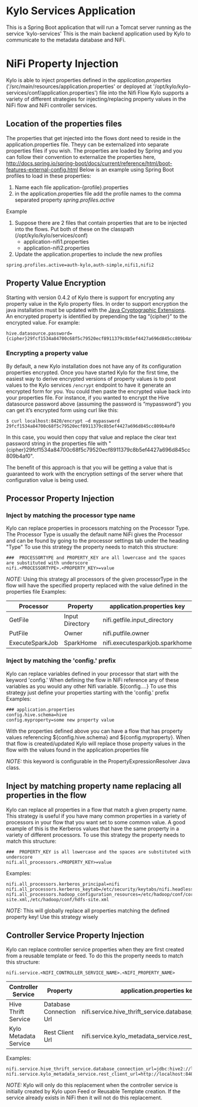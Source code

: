 Kylo Services Application
===
This is a Spring Boot application that will run a Tomcat server running as the service 'kylo-services'
This is the main backend application used by Kylo to communicate to the metadata database and NiFi.

NiFi Property Injection
====
Kylo is able to inject properties defined in the *application.properties* ('/src/main/resources/application.properties' or deployed at '/opt/kylo/kylo-services/conf/application.properties') file into the Nifi Flow
Kylo supports a variety of different strategies for injecting/replacing property values in the NiFi flow and NiFi controller services.

## Location of the properties files
The properties that get injected into the flows dont need to reside in the application.properties file.  Theyy can be externalized into separate properties files if you wish.
The properties are loaded by Spring and you can follow their convention to externalize the properties here, http://docs.spring.io/spring-boot/docs/current/reference/html/boot-features-external-config.html
Below is an example using Spring Boot profiles to load in these properties:
1. Name each file application-{profile}.properties
2. in the application.properties file add the profile names to the comma separated property *spring.profiles.active*

Example

1. Suppose there are 2 files that contain properties that are to be injected into the flows.  Put both of these on the classpath  (/opt/kylo/kylo/services/conf)
   - application-nifi1.properties
   - application-nifi2.properties
2. Update the application.properties to include the new profiles
```properties
spring.profiles.active=auth-kylo,auth-simple,nifi1,nifi2
``` 

## Property Value Encryption

Starting with version 0.4.2 of Kylo there is support for encrypting any property value in the Kylo property files.  In order to support encryption the java installation must be updated with the [Java Cryptographic Extensions](http://www.oracle.com/technetwork/java/javase/downloads/jce8-download-2133166.html).  An encrypted property is identified by prepending the tag “{cipher}” to the encrypted value.  For example:

```
hive.datasource.password={cipher}29fcf1534a84700c68f5c79520ecf8911379c8b5ef4427a696d845cc809b4af0
```
   
### Encrypting a property value

By default, a new Kylo installation does not have any of its configuration properties encrypted.  Once you have started Kylo for the first time, the easiest way to derive encrypted versions of property values is to post values to the Kylo services ```/encrypt``` endpoint to have it generate an encrypted form for you.  You could then paste the encrypted value back into your properties file.  For instance, if you wanted to encrypt the Hive datasource password above (assuming the password is “mypassword”) you can get it’s encrypted form using curl like this:  

```
$ curl localhost:8420/encrypt –d mypassword
29fcf1534a84700c68f5c79520ecf8911379c8b5ef4427a696d845cc809b4af0
``` 

In this case, you would then copy that value and replace the clear text password string in the properties file with "{cipher}29fcf1534a84700c68f5c79520ecf8911379c8b5ef4427a696d845cc809b4af0".  

The benefit of this approach is that you will be getting a value that is guaranteed to work with the encryption settings of the server where that configuration value is being used.

## Processor Property Injection
   
###  Inject by matching the processor type name
Kylo can replace properties in processors matching on the Processor Type.  
The Processor Type is usually the default name NiFi gives the Processor and can be found by going to the processor settings tab under the heading "Type"
To use this strategy the property needs to match this structure:

```properties
###  PROCESSORTYPE and PROPERTY_KEY are all lowercase and the spaces are substituted with underscore
nifi.<PROCESSORTYPE>.<PROPERTY_KEY>=value
```   

*NOTE:* Using this strategy all processors of the given processorType in the flow will have the specified property replaced with the value defined in the properties file
Examples:

| Processor       | Property        | application.properties key     |
| --------------- | --------------- | ------------------------------ |
| GetFile         | Input Directory | nifi.getfile.input_directory   |
| PutFile         | Owner           | nifi.putfile.owner             | 
| ExecuteSparkJob | SparkHome       | nifi.executesparkjob.sparkhome |

   
###  Inject by matching the 'config.' prefix
Kylo can replace variables defined in your processor that start with the keyword 'config.'
When defining the flow in NiFi reference any of these variables as you would any other Nifi variable. ${config....}
To use this strategy just define your properties starting with the 'config.' prefix
Examples:

```properties
### application.properties 
config.hive.schema=hive
config.myproperty=some new property value 
``` 

With the properties defined above you can have a flow that has property values referencing ${config.hive.schema} and ${config.myproperty}.  When that flow is created/updated Kylo will replace those property values in the flow with the values found in the application.properties file 
 
*NOTE:* this keyword is configurable in the PropertyExpressionResolver Java class.
   

## Inject by matching property name replacing all properties in the flow
Kylo can replace all properties in a flow that match a given property name.
This strategy is useful if you have many common properties in a variety of processors in your flow that you want set to some common value.
A good example of this is the Kerberos values that have the same property in a variety of different processors.
To use this strategy the property needs to match this structure:

```properties
###  PROPERTY_KEY is all lowercase and the spaces are substituted with underscore
nifi.all_processors.<PROPERTY_KEY>=value
```   

Examples:

```properties
nifi.all_processors.kerberos_principal=nifi
nifi.all_processors.kerberos_keytab=/etc/security/keytabs/nifi.headless.keytab
nifi.all_processors.hadoop_configuration_resources=/etc/hadoop/conf/core-site.xml,/etc/hadoop/conf/hdfs-site.xml
```

*NOTE:*  This will globally replace all properties matching the defined property key!  Use this strategy wisely   
   
## Controller Service Property Injection
Kylo can replace controller service properties when they are first created from a reusable template or feed.
To do this the property needs to match this structure:

```properties
nifi.service.<NIFI_CONTROLLER_SERVICE_NAME>.<NIFI_PROPERTY_NAME>
```

| Controller Service         | Property                | application.properties key                               |
| -------------------------- | ----------------------- | ---------------------------------------------------------|
| Hive Thrift Service        | Database Connection Url | nifi.service.hive_thrift_service.database_connection_url |
| Kylo Metadata Service      | Rest Client Url         | nifi.service.kylo_metadata_service.rest_client_url       |

Examples:

```properties
nifi.service.hive_thrift_service.database_connection_url=jdbc:hive2://localhost:10000/default
nifi.service.kylo_metadata_service.rest_client_url=http://localhost:8400/proxy/v1/metadata
```

*NOTE:* Kylo will only do this replacement when the controller service is initially created by Kylo upon Feed or Reusable Template creation.  If the service already exists in NiFi then it will not do this replacement. 
